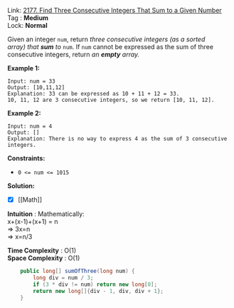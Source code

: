 Link: [2177. Find Three Consecutive Integers That Sum to a Given Number](https://leetcode.com/problems/find-three-consecutive-integers-that-sum-to-a-given-number/) <br>
Tag : **Medium**<br>
Lock: **Normal**

Given an integer `num`, return _three consecutive integers (as a sorted array)_ _that **sum** to_ `num`. If `num` cannot be expressed as the sum of three consecutive integers, return _an **empty** array._

**Example 1:**
```
Input: num = 33
Output: [10,11,12]
Explanation: 33 can be expressed as 10 + 11 + 12 = 33.
10, 11, 12 are 3 consecutive integers, so we return [10, 11, 12].
```

**Example 2:**
```
Input: num = 4
Output: []
Explanation: There is no way to express 4 as the sum of 3 consecutive integers.
```

**Constraints:**
-   `0 <= num <= 1015`

**Solution:**
- [x] [[Math]]

**Intuition** :
Mathematically:  
x+(x-1)+(x+1) = n  
=> 3x=n  
=> x=n/3

**Time Complexity** : O(1)<br>
**Space Complexity** : O(1)

```java
    public long[] sumOfThree(long num) {
        long div = num / 3;
        if (3 * div != num) return new long[0];
        return new long[]{div - 1, div, div + 1};
    }
```
